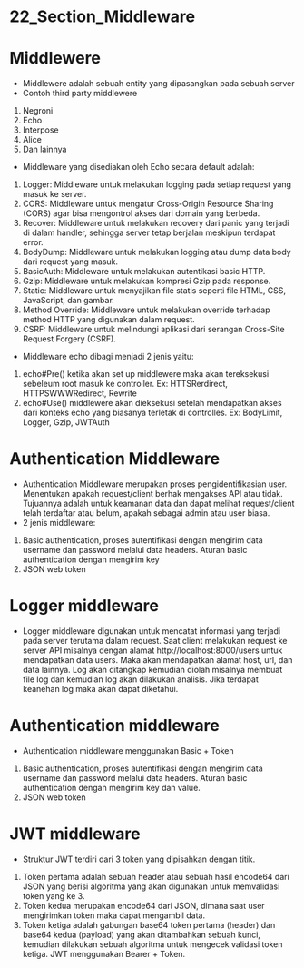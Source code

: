 # 22_Section_Middleware

# Middlewere 
- Middlewere adalah sebuah entity yang dipasangkan pada sebuah server
- Contoh third party middlewere
1.	Negroni
2.	Echo
3.	Interpose
4.	Alice
5.	Dan lainnya

- Middleware yang disediakan oleh Echo secara default adalah:
1.	Logger: Middleware untuk melakukan logging pada setiap request yang masuk ke server.
2.	CORS: Middleware untuk mengatur Cross-Origin Resource Sharing (CORS) agar bisa mengontrol akses dari domain yang berbeda.
3.	Recover: Middleware untuk melakukan recovery dari panic yang terjadi di dalam handler, sehingga server tetap berjalan meskipun terdapat error.
4.	BodyDump: Middleware untuk melakukan logging atau dump data body dari request yang masuk.
5.	BasicAuth: Middleware untuk melakukan autentikasi basic HTTP.
6.	Gzip: Middleware untuk melakukan kompresi Gzip pada response.
7.	Static: Middleware untuk menyajikan file statis seperti file HTML, CSS, JavaScript, dan gambar.
8.	Method Override: Middleware untuk melakukan override terhadap method HTTP yang digunakan dalam request.
9.	CSRF: Middleware untuk melindungi aplikasi dari serangan Cross-Site Request Forgery (CSRF). 

- Middleware echo dibagi menjadi 2 jenis yaitu:
1.	echo#Pre() ketika akan set up middlewere maka akan tereksekusi sebeleum root masuk ke controller. Ex: HTTSRerdirect, HTTPSWWWRedirect, Rewrite
2.	echo#Use() middlewere akan dieksekusi setelah mendapatkan akses dari konteks echo yang biasanya terletak di controlles. Ex: BodyLimit, Logger, Gzip, JWTAuth

# Authentication Middleware
- Authentication Middleware merupakan proses pengidentifikasian user. Menentukan apakah request/client berhak mengakses API atau tidak. Tujuannya adalah untuk keamanan data dan dapat melihat request/client telah terdaftar atau belum, apakah sebagai admin atau user biasa.
- 2 jenis middleware:
1.	Basic authentication, proses autentifikasi dengan mengirim data username dan password melalui data headers. Aturan basic authentication dengan mengirim key
2.	JSON web token

# Logger middleware 
- Logger middleware digunakan untuk mencatat informasi yang terjadi pada server terutama dalam request. Saat client melakukan request ke server API misalnya dengan alamat http://localhost:8000/users untuk mendapatkan data users. Maka akan mendapatkan alamat host, url, dan data lainnya. Log akan ditangkap kemudian diolah misalnya membuat file log dan kemudian log akan dilakukan analisis. Jika terdapat keanehan log maka akan dapat diketahui.

# Authentication middleware
- Authentication middleware menggunakan Basic + Token
1.	Basic authentication, proses autentifikasi dengan mengirim data username dan password melalui data headers. Aturan basic authentication dengan mengirim key dan value. 
2.	JSON web token

# JWT middleware 
- Struktur JWT terdiri dari 3 token yang dipisahkan dengan titik. 
1. Token pertama adalah sebuah header atau sebuah hasil encode64 dari JSON yang berisi algoritma yang akan digunakan untuk memvalidasi token yang ke 3. 
2. Token kedua merupakan encode64 dari JSON, dimana saat user mengirimkan token maka dapat mengambil data. 
3. Token ketiga adalah gabungan base64 token pertama (header) dan base64 kedua (payload) yang akan ditambahkan sebuah kunci, kemudian dilakukan sebuah algoritma untuk mengecek validasi token ketiga. JWT menggunakan Bearer + Token.
